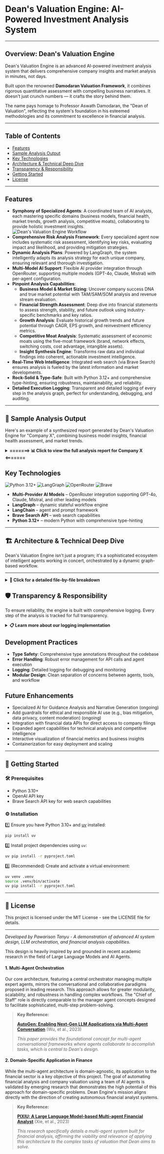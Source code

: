 # Dean's Valuation Engine: AI-Powered Investment Analysis System
---

## Overview: Dean's Valuation Engine

Dean's Valuation Engine is an advanced AI-powered investment analysis system that delivers comprehensive company insights and market analysis in minutes, not days.

Built upon the renowned **Damodaran Valuation Framework**, it combines rigorous quantitative assessment with compelling business narratives. It doesn't just crunch numbers — it crafts the story behind them.

The name pays homage to Professor Aswath Damodaran, the "Dean of Valuation", reflecting the system's foundation in his esteemed methodologies and its commitment to excellence in financial analysis.

---

## Table of Contents

- [Features](#features)
- [Sample Analysis Output](#sample-analysis-output)
- [Key Technologies](#key-technologies)
- [Architecture & Technical Deep Dive](#architecture--technical-deep-dive)
- [Transparency & Responsibility](#transparency--responsibility)
- [Getting Started](#getting-started)
- [License](#license)

---

<a id="features"></a>
## Features
- **Symphony of Specialized Agents**: A coordinated team of AI analysts, each mastering specific domains (business models, financial health, market trends, growth analysis, competitive moats), collaborating to provide holistic investment insights.
![Dean's Valuation Engine Workflow](asset/agent_flow_update.png)
- **Comprehensive Risk Analysis Framework**: Every specialized agent now includes systematic risk assessment, identifying key risks, evaluating impact and likelihood, and providing mitigation strategies.
- **Dynamic Analysis Plans**: Powered by LangGraph, the system intelligently adapts its analysis strategy for each unique company, ensuring relevant and thorough investigation.
- **Multi-Model AI Support**: Flexible AI provider integration through OpenRouter, supporting multiple models (GPT-4o, Claude, Mistral) with per-agent configuration.
- **Pinpoint Analysis Capabilities**:
    - **Business Model & Market Sizing**: Uncover company success DNA and true market potential with TAM/SAM/SOM analysis and revenue stream evaluation.
    - **Financial Strength Assessment**: Deep dive into financial statements to assess strength, stability, and future outlook using industry-specific benchmarks and key ratios.
    - **Growth Analysis**: Evaluate historical growth trends and future potential through CAGR, EPS growth, and reinvestment efficiency metrics.
    - **Competitive Moat Analysis**: Systematic assessment of economic moats using the five-moat framework (brand, network effects, switching costs, cost advantage, intangible assets).
    - **Insight Synthesis Engine**: Transforms raw data and individual findings into coherent, actionable investment intelligence.
- **Real-Time Web Intelligence**: Integrated web search (via Brave Search) ensures analysis is fueled by the latest information and market developments.
- **Rock-Solid & Type-Safe**: Built with Python 3.12+ and comprehensive type-hinting, ensuring robustness, maintainability, and reliability.
- **Detailed Execution Logging**: Transparent and detailed logging of every step in the analysis graph, perfect for understanding, debugging, and auditing.


---

<a id="sample-analysis-output"></a>
## 📝 Sample Analysis Output

Here's an example of a synthesized report generated by Dean's Valuation Engine for "Company X", combining business model insights, financial health assessment, and market trends.

<details>
<summary><strong>=======> 📊 Click to view the full analysis report for Company X <=======</strong></summary>

**query:** "analyze moat comparison of Uber and Lyft"

**report:** 
## Comprehensive Analysis of the Economic Moats of Uber and Lyft

### Identifying the Source of Competitive Advantage (Moat)

#### Uber
- **Brand Power:** Uber is a globally recognized brand, operating in over 70 countries with a significant presence in the ride-sharing and food delivery markets. Its brand recognition allows it to maintain a strong market position, especially in the U.S. where it holds a 72% market share in ride-sharing. However, the brand's ability to command premium pricing is limited due to intense competition from companies like Lyft and regional players such as Bolt and DiDi (Morningstar).
- **Network Effect:** Uber benefits significantly from network effects. As more drivers join the platform, it becomes more attractive to riders due to reduced wait times and increased availability. This two-sided network effect is a critical component of Uber's competitive advantage, making it difficult for new entrants to compete without a substantial initial user base (Morningstar).
- **High Switching Costs:** Switching costs for consumers are relatively low, as users can easily switch between Uber and its competitors like Lyft. However, for drivers, the switching cost is slightly higher due to the time and effort required to meet the requirements of different platforms. Nonetheless, this does not constitute a strong moat (Morningstar).
- **Cost Advantage:** Uber does not have a significant cost advantage over its competitors. The ride-sharing industry is characterized by thin margins and high operational costs. Uber's focus on expanding its services and investing in autonomous vehicles may provide future cost efficiencies, but currently, it does not operate at a structurally lower cost than its rivals (Morningstar).
- **Intangible Assets:** Uber holds some proprietary technology and data analytics capabilities that enhance its operational efficiency and user experience. However, these are not unique enough to create a substantial barrier for competitors (Morningstar).

#### Lyft
- **Brand Power:** Lyft has cultivated a strong brand identity centered around community and inclusivity, distinguishing itself from competitors like Uber. This brand positioning has helped Lyft attract a loyal customer base, particularly those who value a friendly and approachable service. However, the brand power is not as strong as Uber's, which dominates the market with a larger share and more extensive service offerings (Morningstar).
- **Network Effect:** Lyft benefits from a network effect, as the value of its ride-sharing platform increases with more users and drivers. This effect is crucial in the ride-sharing industry, where a larger network can lead to shorter wait times and more competitive pricing. However, Uber's larger network presents a significant challenge, limiting Lyft's ability to leverage this effect fully (Morningstar).
- **High Switching Costs:** Switching costs in the ride-sharing industry are relatively low, as customers can easily switch between platforms like Lyft and Uber. While Lyft offers some unique features and a strong community focus, these are not substantial enough to create high switching costs for most users (Morningstar).
- **Cost Advantage:** Lyft does not have a significant cost advantage over its competitors. The company faces similar operational costs and pricing pressures as Uber, which can cross-subsidize its services with other business segments like Uber Eats. This lack of cost advantage limits Lyft's ability to compete on price (Morningstar).
- **Intangible Assets:** Lyft holds some intangible assets, such as proprietary algorithms and mapping data, which contribute to its service efficiency and reliability. However, these assets are not unique enough to create a substantial moat, as competitors have similar technological capabilities (Morningstar).

### Market Share and Competitive Positioning

#### Uber
- **Market Share Analysis:** Uber is a dominant player in the U.S. ride-sharing market with a 72% market share. Globally, it holds a 25% share in the ride-hailing and taxi market. Over the past few years, Uber has maintained its leadership position, although growth has been challenged by regional competitors (Morningstar).
- **Profitability of Market Leadership:** Uber's market share growth has been accompanied by improving profitability. In Q1 2025, Uber reported a revenue of $11.53 billion with an operating income of $1.2 billion, indicating strong operational performance. However, the ride-sharing segment's profitability remains pressured by competitive pricing and high operational costs (Morningstar).

#### Lyft
- **Market Share Analysis:** Lyft holds approximately 24-32% of the U.S. ride-sharing market, making it a significant player but not the market leader. Uber maintains a dominant position with a larger market share. Lyft's market share has remained relatively stable over the past few years, with slight fluctuations (Morningstar).
- **Profitability of Market Leadership:** Lyft's profitability remains a challenge, as the company continues to face pricing pressures and high operational costs. While Lyft has achieved revenue growth, its margins are not as strong as Uber's, which benefits from economies of scale and diversified revenue streams. Lyft's market share growth has not been accompanied by significant margin improvements, indicating a competitive environment where profitability is fragile (Morningstar).

### Industry Structure and Competitive Landscape

- **Industry Type:** The ride-sharing industry is characterized by a "winner-takes-most" structure, where a few dominant players capture the majority of the market share and profits. Uber and Lyft are the primary competitors, with Uber holding a more substantial lead (Morningstar).
- **Market Concentration and Competition:** The market is highly concentrated, with Uber and Lyft being the main players. This concentration creates intense competition, particularly in pricing and service differentiation. New entrants face significant challenges in gaining market share due to the established networks of these companies (Morningstar).
- **Barriers to Entry:** Barriers to entry in the ride-sharing industry include the need for a large network of drivers and users, significant capital investment, and regulatory compliance. While these barriers protect existing players like Lyft, they are not insurmountable, especially for well-funded new entrants (Morningstar).

### Overall Moat Assessment and Outlook

- **Moat Verdict:** Both Uber and Lyft possess a narrow economic moat primarily due to network effects. Uber's larger scale and global presence give it a stronger market position compared to Lyft. However, both companies face challenges in translating their moats into sustainable profitability (Morningstar).
- **Moat Source Identification:** Network Effect is the primary moat for both companies (Morningstar).
- **Synthesis of Moat and Market Position:** Uber's network effects and brand recognition support its market leadership in the ride-sharing industry. These structural advantages contribute to its significant market share and improving profitability, although the competitive environment remains challenging. Lyft's structural advantages are limited, and its market position is vulnerable to competitive pressures (Morningstar).
- **Long-Term Profitability Outlook:** The long-term profitability of both companies depends on their ability to leverage network effects while managing operational costs and regulatory challenges. Uber's larger scale provides a better outlook for durable profitability compared to Lyft (Morningstar).

### Risk Analysis

- **Competitive and Industry Risks:** Both companies face risks from disruptive technologies (e.g., autonomous vehicles), regulatory shifts, and aggressive new entrants (Morningstar).
- **Likelihood and Impact of Moat Deterioration:** The likelihood of moat deterioration is moderate, with potential impacts including reduced market share and profitability (Morningstar).
- **Analyst Commentary:** To defend their competitive advantage, both Uber and Lyft should focus on enhancing customer loyalty, expanding service offerings, and navigating regulatory landscapes effectively (Morningstar).

### Summary

- **Uber and Lyft both possess network effects as their primary moat, with Uber having a stronger position due to its larger scale (Morningstar).**
- **Neither company has a significant cost advantage or high switching costs, making their moats relatively narrow (Morningstar).**
- **Uber's larger market share and global presence provide it with a stronger competitive position compared to Lyft (Morningstar).**
- **The ride-sharing industry is characterized by a "winner-takes-most" dynamic, with Uber and Lyft facing moderate barriers to entry (Morningstar).**
- **Both companies face risks from disruptive technologies, regulatory shifts, and new entrants, requiring strategic actions to defend their moats (Morningstar).**

### References

- Morningstar
- Statista
- Forbes
- Investopedia
- LinkedIn
- CNBC
- Brand24
- The Motley Fool
- DriveMond
</details>

<a id="key-technologies"></a>
## Key Technologies

![Python 3.12+](https://img.shields.io/badge/Python-3.12+-blue.svg) ![LangGraph](https://img.shields.io/badge/LangGraph-Framework-blue) ![OpenRouter](https://img.shields.io/badge/OpenRouter-Multi--Model-blue) ![Brave](https://img.shields.io/badge/Brave-Search-blue)

- **Multi-Provider AI Models** – OpenRouter integration supporting GPT-4o, Claude, Mistral, and other leading models
- **LangGraph** – dynamic stateful workflow engine
- **LangChain** – agent and prompt framework
- **Brave Search API** – web search capabilities
- **Python 3.12+** – modern Python with comprehensive type-hinting

---

<a id="architecture--technical-deep-dive"></a>
## 🏗️ Architecture & Technical Deep Dive

Dean's Valuation Engine isn't just a program; it's a sophisticated ecosystem of intelligent agents working in concert, orchestrated by a dynamic graph-based workflow.

---

<details>
<summary><strong>🔬 Click for a detailed file-by-file breakdown</strong></summary>

Here's a glimpse into its inner workings:

```
dean_valuation_engine/
├── src/
│   ├── agents/                 # 🧠 The Brains: Specialized AI Agents
│   │   ├── planner_agent.py    # 🗺️ The Master Orchestrator
│   │   ├── specialize_agent/   # 🕵️‍♂️ Domain Experts
│   │   ├── other_agent/        # 🧩 Utility Agents
│   │   ├── registry.py         # 📚 Agent Directory
│   │   └── constant.py         # ⚙️ Agent Config
│   ├── graph_nodes/            # 🔗 The Workflow Engine
│   │   ├── graph_builder.py    # 🏗️ The Architect
│   │   ├── graph_state.py      # 💾 Shared Memory
│   │   └── nodes/              # 🧩 Action Blocks
│   ├── tools/                  # 🛠️ The Toolkit
│   │   ├── search_tools.py     # 🌐 Web Intelligence
│   │   └── web_loader_tools.py # 📄 Content Fetchers
│   ├── utils/                  # 🔧 Utility Belt
│   │   ├── config_manager.py   # 🔑 Secrets & Settings
│   │   ├── graph_logger.py     # 📊 Execution Insights
│   │   └── logger.py           # 📝 General Scribe
├── pyproject.toml              # 📦 Dependencies
├── main.py                     # 🚀 Entry Point
└── README.md                   # 🕮 You are here!
```

---

### Core Principles

1️⃣ **Agent Specialization**  
At the heart of Dean's are highly specialized agents. The `PlannerAgent` acts as the conductor, interpreting user requests and devising a strategic plan. It then delegates tasks to `SpecializeAgent`s, such as:
- **BusinessModelAnalyst:** Dissects business models, revenue streams, and market positioning.
- **FinancialStrengthAnalyst:** Scrutinizes financial health, ratios, and stability.

2️⃣ **Dynamic Workflow Orchestration (LangGraph)**  
Forget static scripts! Dean's uses `LangGraph` to build and execute dynamic workflows.
- The `GraphBuilder` constructs a stateful graph where each `Node` represents a specific action (e.g., run an agent, search the web, process data).
- `GraphState` ensures information flows smoothly between nodes, allowing for complex, multi-step reasoning.
- This graph-based approach allows for conditional logic, retries, and parallel execution, making the analysis robust and adaptable.

3️⃣ **Data-Driven Insights (Tools)**  
Agents are empowered by a suite of `Tools`:
- `SearchTools` (leveraging Brave Search API) provide access to real-time web data, ensuring analyses are current and comprehensive.
- `WebLoaderTools` fetch and prepare online content for agent consumption.

4️⃣ **Robust Foundation (Utils & Guardrails)**  
- `ConfigManager` securely handles sensitive information like API keys.
- Comprehensive logging (`GraphLogger`, `Logger`) provides transparency and aids in debugging.
- The `Guardrails` system aims to ensure ethical, unbiased, and responsible AI outputs.

> This architecture allows Dean's to tackle complex analytical challenges with a level of depth and dynamism previously unattainable. It's not just about processing data; it's about generating genuine understanding.

---

## 🔬 Technical Deep Dive: How the Magic Happens 🛠️

Dean's's power stems from a carefully crafted architecture, blending specialized AI agents with a dynamic workflow engine. (Refer to the [System Architecture](#system-architecture) diagram for a visual map!)

![System Architecture](asset/graph.png)

### The Agentic Powerhouse

The core of Dean's is its multi-agent system, primarily managed within the `src/agents/` directory:
- **`PlannerAgent` (The Conductor)**: This crucial agent, located in `planner_agent.py`, receives the user's request. It then formulates a strategic plan, deciding which specialized agents are needed and in what order they should run. Think of it as the project manager for the AI team.
- **`SpecializeAgent`s (The Experts)**: Housed in `src/agents/specialize_agent/`, these are the domain gurus. Examples include:
    - *BusinessModelAnalyst*: Focuses on understanding a company's operational strategy, revenue generation, and market positioning.
    - *FinancialStrengthAnalyst*: Dives into financial statements, calculating key ratios and assessing overall fiscal health.
    Each agent leverages LangChain for its core logic, equipped with custom-engineered prompts tailored for its specific analytical tasks. The `agents/registry.py` helps in managing and accessing these specialized agents.

### Dynamic Workflow Orchestration with LangGraph

Static, predefined workflows are too limiting for complex analysis. That's where LangGraph, managed in `src/graph_nodes/`, shines:
- **`GraphBuilder` (`graph_builder.py`)**: This module is responsible for constructing the actual execution graph. Based on the `PlannerAgent`'s strategy, it dynamically assembles a series of `Nodes` (from `src/graph_nodes/nodes/`).
- **`GraphState` (`graph_state.py`)**: This defines the shared "memory" or state that is passed between nodes in the graph. It allows information, partial results, and context to flow seamlessly through the analysis pipeline.
- **Nodes**: Each node in the graph represents a specific task – invoking an agent, calling a tool (like web search), processing data, or making a decision. This modularity allows for incredible flexibility and the ability to create sophisticated, multi-step reasoning chains.

### Empowering Tools & Utilities

- **Real-Time Data Acquisition (`src/tools/`)**:
    - `search_tools.py`: Integrates with Brave Search API, providing agents with the ability to perform real-time web searches for the most up-to-date information.
    - `web_loader_tools.py`: Fetches and preprocesses content from URLs, making it ready for agent analysis.
- **Robust Foundation (`src/utils/`)**:
    - `config_manager.py`: Securely manages API keys (OpenAI, Brave) and other configurations.
    - `logger.py` & `graph_logger.py`: Provide comprehensive logging. `graph_logger.py` is particularly vital, offering detailed insights into the execution of each node and the overall state of the LangGraph workflow, which is invaluable for debugging and understanding the system's behavior (this logs to `graph_execution_details.log`).

### Key Technologies Fueling the Robot

- **🧠 OpenAI (GPT models)**: The powerhouse behind the agents' reasoning, understanding, and generation capabilities.
- **🔗 LangChain**: The foundational framework for building agents, managing prompts, and structuring interactions with LLMs.
- **📈 LangGraph**: The engine for orchestrating the complex, stateful, multi-agent workflows.
- **🔒 Python 3.10+ with Full Type Hinting**: Ensures code clarity, robustness, and easier maintenance.
- **🛡️ spaCy**: Utilized for NLP tasks, potentially within the `guardrails` system for content analysis or PII detection.


---

</details>

<a id="transparency--responsibility"></a>
## 🛡️ Transparency & Responsibility

To ensure reliability, the engine is built with comprehensive logging. Every step of the analysis is tracked for full transparency.

<details>
<summary><strong>📋 Learn more about our logging implementation</strong></summary>

Understanding what the Dean's is doing and ensuring it operates responsibly are paramount.

---

### 📋 Comprehensive Logging

- **General System Logs (`src/utils/logger.py`)**: Captures broad operational information, errors, and system events.
- **Detailed Graph Execution Logs (`src/utils/graph_logger.py`)**: This is where the magic of the workflow becomes transparent! This module provides meticulous JSON Lines logs (`graph_execution_details.log`) for each graph run. It records:
    - A unique `run_id` for each analysis.
    - The state *before* and *after* each node in the LangGraph executes.
    - The outputs or errors generated by each node.
    - Graph start and end times.
    This granular logging is indispensable for debugging, performance analysis, and auditing the decision-making process of the AI.


</details>

## Development Practices

- **Type Safety**: Comprehensive type annotations throughout the codebase
- **Error Handling**: Robust error management for API calls and agent execution
- **Logging**: Detailed logging for debugging and monitoring
- **Modular Design**: Clean separation of concerns between agents, tools, and workflow

## Future Enhancements
- Specialized AI for Guidance Analysis and Narrative Generation (ongoing)
- Add guardrails for ethical and responsible AI use (e.g., bias mitigation, data privacy, content moderation) (ongoing)
- Integration with financial data APIs for direct access to company filings
- Expanded agent capabilities for technical analysis and competitive intelligence
- Interactive visualization of financial metrics and business insights
- Containerization for easy deployment and scaling


---

<a id="getting-started"></a>
## 🚀 Getting Started

### 🛠️ Prerequisites

- Python 3.10+
- OpenAI API key
- Brave Search API key for web search capabilities

### ⚙️ Installation

1️⃣ Ensure you have Python 3.10+ and [uv](https://github.com/astral-sh/uv) installed:
   ```bash
   pip install uv
   ```

2️⃣ Install project dependencies using `uv`:
   ```bash
   uv pip install -r pyproject.toml
   ```

3️⃣ (Recommended) Create and activate a virtual environment:
   ```bash
   uv venv .venv
   source .venv/bin/activate
   uv pip install -r pyproject.toml
   ```


---

<a id="license"></a>
## 📄 License

This project is licensed under the MIT License - see the LICENSE file for details.

---

*Developed by Pawarison Tanyu - A demonstration of advanced AI system design, LLM orchestration, and financial analysis capabilities.*

This design is heavily inspired by and grounded in recent academic research in the field of Large Language Models and AI Agents.

#### 1. Multi-Agent Orchestration

Our core architecture, featuring a central orchestrator managing multiple expert agents, mirrors the conversational and collaborative paradigms proposed in leading research. This approach allows for greater modularity, scalability, and robustness in handling complex workflows. The "Chief of Staff" role is directly comparable to the manager agent concepts designed to facilitate sophisticated, multi-step problem-solving.

> **Key Reference:**
>
> [**AutoGen: Enabling Next-Gen LLM Applications via Multi-Agent Conversation**](https://arxiv.org/abs/2308.08155) (Wu, et al., 2023)
>
> *This paper provides the foundational concept for multi-agent conversational frameworks where agents collaborate to accomplish tasks, which is central to Dean's design.*

#### 2. Domain-Specific Application in Finance

While the multi-agent architecture is domain-agnostic, its application to the financial sector is a key objective of this project. The goal of automating financial analysis and company valuation using a team of AI agents is validated by emerging research that demonstrates the high potential of this approach for domain-specific problems. Dean Engine's mission aligns directly with the direction of creating autonomous financial analyst systems.

> **Key Reference:**
>
> [**PIXIU: A Large Language Model-based Multi-agent Financial Analyst**](https://arxiv.org/abs/2311.13344) (Xie, et al., 2023)
>
> *This research specifically details a multi-agent system built for financial analysis, affirming the viability and relevance of applying this architecture to the complex tasks of valuation that Dean aims to solve.*

